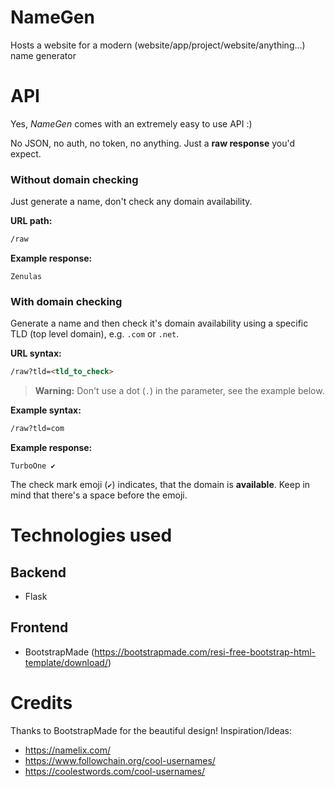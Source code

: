 # NameGen
Hosts a website for a modern (website/app/project/website/anything...) name generator

# API
Yes, *NameGen* comes with an extremely easy to use API :)

No JSON, no auth, no token, no anything. Just a **raw response** you'd expect.

### Without domain checking
Just generate a name, don't check any domain availability.

**URL path:**
```html
/raw
```
**Example response:**
```
Zenulas
```

### With domain checking
Generate a name and then check it's domain availability using a specific TLD (top  level domain), e.g. `.com` or `.net`.

**URL syntax:**
```html
/raw?tld=<tld_to_check>
```

> **Warning:** Don't use a dot (`.`) in the parameter, see the example below.
> 
**Example syntax:**
```html
/raw?tld=com
```

**Example response:**
```
TurboOne ✔
```

The check mark emoji (`✔`) indicates, that the domain is **available**. Keep in mind that there's a space before the emoji.

# Technologies used
## Backend
- Flask
## Frontend
- BootstrapMade (https://bootstrapmade.com/resi-free-bootstrap-html-template/download/)

# Credits
Thanks to BootstrapMade for the beautiful design!
Inspiration/Ideas:
- https://namelix.com/
- https://www.followchain.org/cool-usernames/
- https://coolestwords.com/cool-usernames/